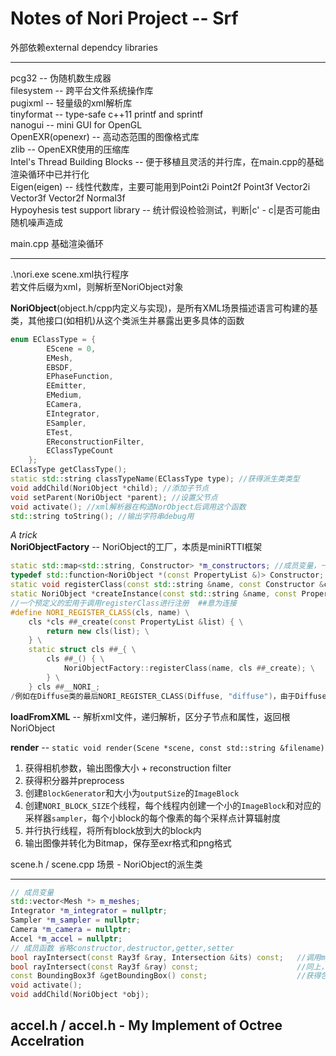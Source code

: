 Notes of Nori Project -- Srf
========================

外部依赖external dependcy libraries

------------------------
pcg32 -- 伪随机数生成器  
filesystem -- 跨平台文件系统操作库  
pugixml -- 轻量级的xml解析库  
tinyformat -- type-safe c++11 printf and sprintf  
nanogui -- mini GUI for OpenGL  
OpenEXR(openexr) -- 高动态范围的图像格式库  
zlib -- OpenEXR使用的压缩库  
Intel's Thread Building Blocks -- 便于移植且灵活的并行库，在main.cpp的基础渲染循环中已并行化  
Eigen(eigen) -- 线性代数库，主要可能用到Point2i Point2f Point3f Vector2i Vector3f Vector2f Normal3f  
Hypoyhesis test support library -- 统计假设检验测试，判断|c' - c|是否可能由随机噪声造成

main.cpp 基础渲染循环

------------------------
.\nori.exe scene.xml执行程序  
若文件后缀为xml，则解析至NoriObject对象  

**NoriObject**(object.h/cpp内定义与实现)，是所有XML场景描述语言可构建的基类，其他接口(如相机)从这个类派生并暴露出更多具体的函数  

``` c++
enum EClassType = {  
        EScene = 0,  
        EMesh,  
        EBSDF,  
        EPhaseFunction,  
        EEmitter, 
        EMedium,  
        ECamera,  
        EIntegrator,  
        ESampler,  
        ETest,  
        EReconstructionFilter,  
        EClassTypeCount  
    };
EClassType getClassType();
static std::string classTypeName(EClassType type); //获得派生类类型  
void addChild(NoriObject *child); //添加子节点  
void setParent(NoriObject *parent); //设置父节点  
void activate(); //xml解析器在构造NorObject后调用这个函数  
std::string toString(); //输出字符串debug用  
```

*A trick*  
**NoriObjectFactory** -- NoriObject的工厂，本质是miniRTTI框架  

``` c++
static std::map<std::string, Constructor> *m_constructors; //成员变量，一个字符串-函数指针的map  
typedef std::function<NoriObject *(const PropertyList &)> Constructor; //指向构造函数的函数指针  
static void registerClass(const std::string &name, const Constructor &constr); //将类名与其构造函数注册到map内  
static NoriObject *createInstance(const std::string &name, const PropertyList &propList); //创建派生类的实例  
//一个预定义的宏用于调用registerClass进行注册  ##意为连接
#define NORI_REGISTER_CLASS(cls, name) \
    cls *cls ##_create(const PropertyList &list) { \
        return new cls(list); \
    } \
    static struct cls ##_{ \
        cls ##_() { \
            NoriObjectFactory::registerClass(name, cls ##_create); \
        } \
    } cls ##__NORI_;
/例如在Diffuse类的最后NORI_REGISTER_CLASS(Diffuse, "diffuse")，由于Diffuse_结构体是static的，会自动初始化，调用注册函数
```

**loadFromXML** -- 解析xml文件，递归解析，区分子节点和属性，返回根NoriObject  

**render** -- `static void render(Scene *scene, const std::string &filename)`  

1. 获得相机参数，输出图像大小 + reconstruction filter  
2. 获得积分器并preprocess  
3. 创建`BlockGenerator`和大小为`outputSize`的`ImageBlock`  
4. 创建`NORI_BLOCK_SIZE`个线程，每个线程内创建一个小的`ImageBlock`和对应的采样器`sampler`，每个小block的每个像素的每个采样点计算辐射度  
5. 并行执行线程，将所有block放到大的block内  
6. 输出图像并转化为Bitmap，保存至exr格式和png格式  

scene.h / scene.cpp 场景 - NoriObject的派生类

------------------------

```c++
// 成员变量
std::vector<Mesh *> m_meshes;
Integrator *m_integrator = nullptr;
Sampler *m_sampler = nullptr;
Camera *m_camera = nullptr;
Accel *m_accel = nullptr;
// 成员函数 省略constructor,destructor,getter,setter
bool rayIntersect(const Ray3f &ray, Intersection &its) const;   //调用m_accel的rayIntersect函数进行加速的相交检测
bool rayIntersect(const Ray3f &ray) const;                      //同上，但shadow_ray设为true，只判断是否相交，不计算额外信息
const BoundingBox3f &getBoundingBox() const;                    //获得包围盒
void activate();
void addChild(NoriObject *obj);
```

accel.h / accel.h - My Implement of Octree Accelration
------------------------